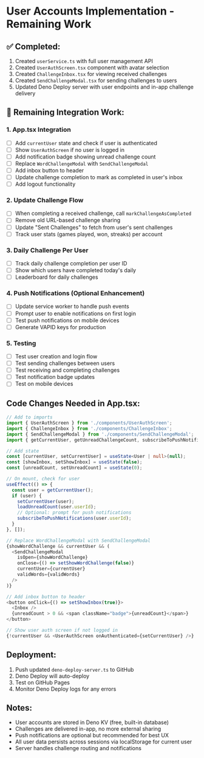 # User Accounts Implementation - Remaining Work

## ✅ Completed:
1. Created `userService.ts` with full user management API
2. Created `UserAuthScreen.tsx` component with avatar selection
3. Created `ChallengeInbox.tsx` for viewing received challenges
4. Created `SendChallengeModal.tsx` for sending challenges to users
5. Updated Deno Deploy server with user endpoints and in-app challenge delivery

## 🔄 Remaining Integration Work:

### 1. App.tsx Integration
- [ ] Add `currentUser` state and check if user is authenticated
- [ ] Show `UserAuthScreen` if no user is logged in
- [ ] Add notification badge showing unread challenge count
- [ ] Replace `WordChallengeModal` with `SendChallengeModal`
- [ ] Add inbox button to header
- [ ] Update challenge completion to mark as completed in user's inbox
- [ ] Add logout functionality

### 2. Update Challenge Flow
- [ ] When completing a received challenge, call `markChallengeAsCompleted`
- [ ] Remove old URL-based challenge sharing
- [ ] Update "Sent Challenges" to fetch from user's sent challenges
- [ ] Track user stats (games played, won, streaks) per account

### 3. Daily Challenge Per User
- [ ] Track daily challenge completion per user ID
- [ ] Show which users have completed today's daily
- [ ] Leaderboard for daily challenges

### 4. Push Notifications (Optional Enhancement)
- [ ] Update service worker to handle push events
- [ ] Prompt user to enable notifications on first login
- [ ] Test push notifications on mobile devices
- [ ] Generate VAPID keys for production

### 5. Testing
- [ ] Test user creation and login flow
- [ ] Test sending challenges between users
- [ ] Test receiving and completing challenges
- [ ] Test notification badge updates
- [ ] Test on mobile devices

## Code Changes Needed in App.tsx:

```typescript
// Add to imports
import { UserAuthScreen } from './components/UserAuthScreen';
import { ChallengeInbox } from './components/ChallengeInbox';
import { SendChallengeModal } from './components/SendChallengeModal';
import { getCurrentUser, getUnreadChallengeCount, subscribeToPushNotifications } from './services/userService';

// Add state
const [currentUser, setCurrentUser] = useState<User | null>(null);
const [showInbox, setShowInbox] = useState(false);
const [unreadCount, setUnreadCount] = useState(0);

// On mount, check for user
useEffect(() => {
  const user = getCurrentUser();
  if (user) {
    setCurrentUser(user);
    loadUnreadCount(user.userId);
    // Optional: prompt for push notifications
    subscribeToPushNotifications(user.userId);
  }
}, []);

// Replace WordChallengeModal with SendChallengeModal
{showWordChallenge && currentUser && (
  <SendChallengeModal
    isOpen={showWordChallenge}
    onClose={() => setShowWordChallenge(false)}
    currentUser={currentUser}
    validWords={validWords}
  />
)}

// Add inbox button to header
<button onClick={() => setShowInbox(true)}>
  <Inbox />
  {unreadCount > 0 && <span className="badge">{unreadCount}</span>}
</button>

// Show user auth screen if not logged in
{!currentUser && <UserAuthScreen onAuthenticated={setCurrentUser} />}
```

## Deployment:
1. Push updated `deno-deploy-server.ts` to GitHub
2. Deno Deploy will auto-deploy
3. Test on GitHub Pages
4. Monitor Deno Deploy logs for any errors

## Notes:
- User accounts are stored in Deno KV (free, built-in database)
- Challenges are delivered in-app, no more external sharing
- Push notifications are optional but recommended for best UX
- All user data persists across sessions via localStorage for current user
- Server handles challenge routing and notifications

